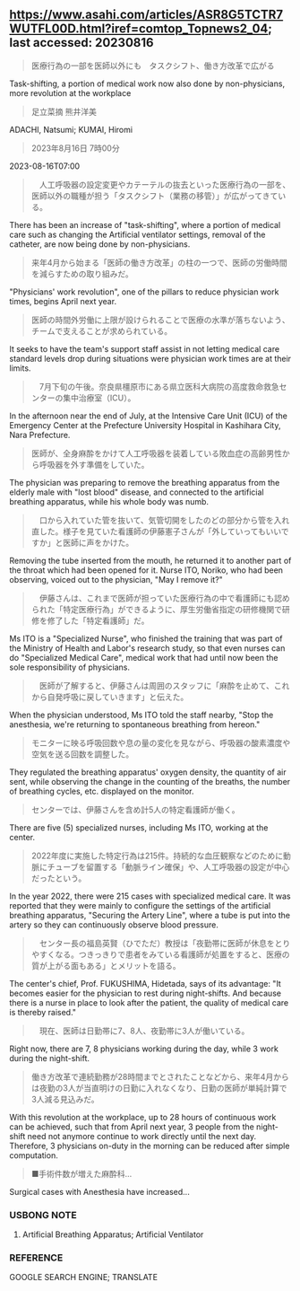 ## https://www.asahi.com/articles/ASR8G5TCTR7WUTFL00D.html?iref=comtop_Topnews2_04; last accessed: 20230816

> 医療行為の一部を医師以外にも　タスクシフト、働き方改革で広がる

Task-shifting, a portion of medical work now also done by non-physicians, more revolution at the workplace

> 足立菜摘 熊井洋美

ADACHI, Natsumi; KUMAI, Hiromi

> 2023年8月16日 7時00分

2023-08-16T07:00

>　人工呼吸器の設定変更やカテーテルの抜去といった医療行為の一部を、医師以外の職種が担う「タスクシフト（業務の移管）」が広がってきている。

There has been an increase of "task-shifting", where a portion of medical care such as changing the Artificial ventilator settings, removal of the catheter, are now being done by non-physicians. 

> 来年4月から始まる「医師の働き方改革」の柱の一つで、医師の労働時間を減らすための取り組みだ。

"Physicians' work revolution", one of the pillars to reduce physician work times, begins April next year.

> 医師の時間外労働に上限が設けられることで医療の水準が落ちないよう、チームで支えることが求められている。

It seeks to have the team's support staff assist in not letting medical care standard levels drop during situations were physician work times are at their limits.

>　7月下旬の午後。奈良県橿原市にある県立医科大病院の高度救命救急センターの集中治療室（ICU）。

In the afternoon near the end of July, at the Intensive Care Unit (ICU) of the Emergency Center at the Prefecture University Hospital in Kashihara City, Nara Prefecture.

> 医師が、全身麻酔をかけて人工呼吸器を装着している敗血症の高齢男性から呼吸器を外す準備をしていた。

The physician was preparing to remove the breathing apparatus from the elderly male with "lost blood" disease, and connected to the artificial breathing apparatus, while his whole body was numb.

>　口から入れていた管を抜いて、気管切開をしたのどの部分から管を入れ直した。様子を見ていた看護師の伊藤憲子さんが「外していってもいいですか」と医師に声をかけた。

Removing the tube inserted from the mouth, he returned it to another part of the throat which had been opened for it. Nurse ITO, Noriko, who had been observing, voiced out to the physician, "May I remove it?"

>　伊藤さんは、これまで医師が担っていた医療行為の中で看護師にも認められた「特定医療行為」ができるように、厚生労働省指定の研修機関で研修を修了した「特定看護師」だ。

Ms ITO is a "Specialized Nurse", who finished the training that was part of the Ministry of Health and Labor's research study, so that even nurses can do "Specialized Medical Care", medical work that had until now been the sole responsibility of physicians. 

>　医師が了解すると、伊藤さんは周囲のスタッフに「麻酔を止めて、これから自発呼吸に戻していきます」と伝えた。

When the physician understood, Ms ITO told the staff nearby, "Stop the anesthesia, we're returning to spontaneous breathing from hereon."

> モニターに映る呼吸回数や息の量の変化を見ながら、呼吸器の酸素濃度や空気を送る回数を調整した。

They regulated the breathing apparatus' oxygen density, the quantity of air sent, while observing the change in the counting of the breaths, the number of breathing cycles, etc. displayed on the monitor.

> センターでは、伊藤さんを含め計5人の特定看護師が働く。

There are five (5) specialized nurses, including Ms ITO, working at the center.

> 2022年度に実施した特定行為は215件。持続的な血圧観察などのために動脈にチューブを留置する「動脈ライン確保」や、人工呼吸器の設定が中心だったという。

In the year 2022, there were 215 cases with specialized medical care. It was reported that they were mainly to configure the settings of the artificial breathing apparatus, "Securing the Artery Line", where a tube is put into the artery so they can continuously observe blood pressure.

>　センター長の福島英賢（ひでただ）教授は「夜勤帯に医師が休息をとりやすくなる。つきっきりで患者をみている看護師が処置をすると、医療の質が上がる面もある」とメリットを語る。

The center's chief, Prof. FUKUSHIMA, Hidetada, says of its advantage: "It becomes easier for the physician to rest during night-shifts. And because there is a nurse in place to look after the patient, the quality of medical care is thereby raised."

> 　現在、医師は日勤帯に7、8人、夜勤帯に3人が働いている。

Right now, there are 7, 8 physicians working during the day, while 3 work during the night-shift. 

> 働き方改革で連続勤務が28時間までとされたことなどから、来年4月からは夜勤の3人が当直明けの日勤に入れなくなり、日勤の医師が単純計算で3人減る見込みだ。

With this revolution at the workplace, up to 28 hours of continuous work can be achieved, such that from April next year, 3 people from the night-shift need not anymore continue to work directly until the next day. Therefore, 3 physicians on-duty in the morning can be reduced after simple computation.

> ■手術件数が増えた麻酔科…

Surgical cases with Anesthesia have increased...

### USBONG NOTE

1) Artificial Breathing Apparatus; Artificial Ventilator

### REFERENCE

GOOGLE SEARCH ENGINE; TRANSLATE
